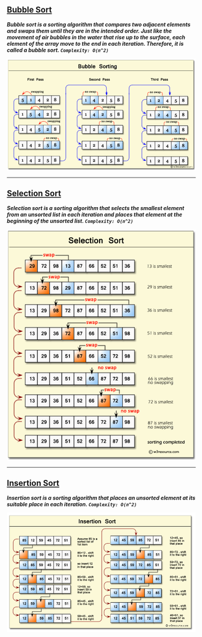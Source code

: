 



## [Bubble Sort]()
***Bubble sort is a sorting algorithm that compares two adjacent elements and swaps them until they are in the intended order. Just like the movement of air bubbles in the water that rise up to the surface, each element of the array move to the end in each iteration. Therefore, it is called a bubble sort.  `Complexity: O(n^2)`***

![Bubble Sort](../assets/bubble-short.png)

--- 

## [Selection Sort]()
***Selection sort is a sorting algorithm that selects the smallest element from an unsorted list in each iteration and places that element at the beginning of the unsorted list. `Complexity: O(n^2)`***

![Selection Sort](../assets/selection-short.png)

---

## [Insertion Sort]()
***Insertion sort is a sorting algorithm that places an unsorted element at its suitable place in each iteration. `Complexity: O(n^2)`***

![Insertion Sort](../assets/insertion-sort.png)